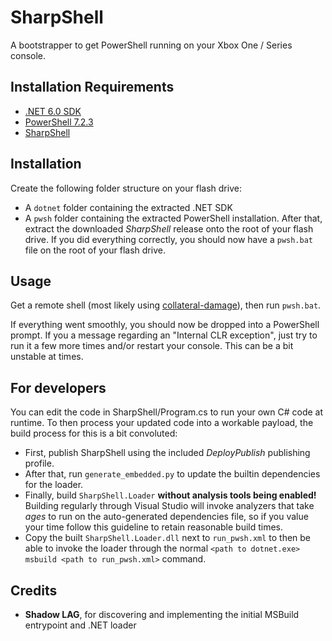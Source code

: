 # SharpShell

A bootstrapper to get PowerShell running on your Xbox One / Series console.

## Installation Requirements

- [.NET 6.0 SDK](https://dotnet.microsoft.com/en-us/download/dotnet/6.0)
- [PowerShell 7.2.3](https://github.com/PowerShell/PowerShell/releases/tag/v7.2.3)
- [SharpShell](https://github.com/xboxoneresearch/SharpShell/releases/latest)

## Installation

Create the following folder structure on your flash drive:
- A `dotnet` folder containing the extracted .NET SDK
- A `pwsh` folder containing the extracted PowerShell installation.
After that, extract the downloaded *SharpShell* release onto the root of your flash drive.
If you did everything correctly, you should now have a `pwsh.bat` file on the root of your flash drive.

## Usage

Get a remote shell (most likely using [collateral-damage](https://github.com/exploits-forsale/collateral-damage)),
then run `pwsh.bat`.

If everything went smoothly, you should now be dropped into a PowerShell prompt.
If you a message regarding an "Internal CLR exception", just try to run it a few more times and/or restart your console. 
This can be a bit unstable at times.

## For developers

You can edit the code in SharpShell/Program.cs to run your own C# code at runtime. 
To then process your updated code into a workable payload, the build process for this is a bit convoluted:
- First, publish SharpShell using the included *DeployPublish* publishing profile.
- After that, run `generate_embedded.py` to update the builtin dependencies for the loader.
- Finally, build `SharpShell.Loader` **without analysis tools being enabled!**  
Building regularly through Visual Studio will invoke analyzers that take *ages* to run on the auto-generated dependencies file,
so if you value your time follow this guideline to retain reasonable build times.
- Copy the built `SharpShell.Loader.dll` next to `run_pwsh.xml` to then be able to invoke the loader through the normal `<path to dotnet.exe> msbuild <path to run_pwsh.xml>` command.

## Credits

- **Shadow LAG**, for discovering and implementing the initial MSBuild entrypoint and .NET loader